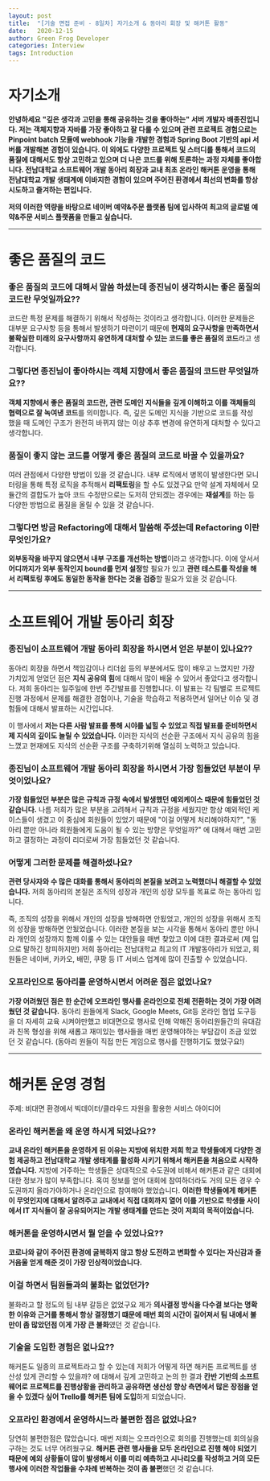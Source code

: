 ```yaml
---
layout: post
title:  "[기술 면접 준비 - 8일차] 자기소개 & 동아리 회장 및 해커톤 활동"
date:   2020-12-15
author: Green Frog Developer
categories: Interview
tags: Introduction
---
```


# 자기소개

**안녕하세요 "깊은 생각과 고민을 통해 공유하는 것을 좋아하는" 서버 개발자 배종진입니다. 저는 객체지향과 자바를 가장 좋아하고 잘 다룰 수 있으며 관련 프로젝트 경험으로는 Pinpoint batch 모듈에 webhook 기능을 개발한 경험과 Spring Boot 기반의 api 서버를 개발해본 경험이 있습니다. 이 외에도 다양한 프로젝트 및 스터디를 통해서 코드의 품질에 대해서도 항상 고민하고 있으며 더 나은 코드를 위해 토론하는 과정 자체를 좋아합니다. 전남대학교 소프트웨어 개발 동아리 회장과 교내 최초 온라인 해커톤 운영을 통해 전남대학교 개발 생태계에 이바지한 경험이 있으며 주어진 환경에서 최선의 변화를 항상 시도하고 즐겨하는 편입니다.**

**저의 이러한 역량을 바탕으로 네이버 예약&주문 플랫폼 팀에 입사하여 최고의 글로벌 예약&주문 서비스 플랫폼을 만들고 싶습니다.**

---

# 좋은 품질의 코드

### 좋은 품질의 코드에 대해서 말씀 하셨는데 종진님이 생각하시는 좋은 품질의 코드란 무엇일까요??

코드란 특정 문제를 해결하기 위해서 작성하는 것이라고 생각합니다. 이러한 문제들은 대부분 요구사항 등을 통해서 발생하기 마련이기 때문에 **현재의 요구사항을 만족하면서 불확실한 미래의 요구사항까지 유연하게 대처할 수 있는 코드를 좋은 품질의 코드**라고 생각합니다.

### 그렇다면 종진님이 좋아하시는 객체 지향에서 좋은 품질의 코드란 무엇일까요??

**객체 지향에서 좋은 품질의 코드란, 관련 도메인 지식들을 깊게 이해하고 이를 객체들의 협력으로 잘 녹여낸 코드**를 의미합니다. 즉, 깊은 도메인 지식을 기반으로 코드를 작성 했을 때 도메인 구조가 완전히 바뀌지 않는 이상 추후 변경에 유연하게 대처할 수 있다고 생각합니다.

### 품질이 좋지 않는 코드를 어떻게 좋은 품질의 코드로 바꿀 수 있을까요?

여러 관점에서 다양한 방법이 있을 것 같습니다. 내부 로직에서 병목이 발생한다면 모니터링을 통해 특정 로직을 추적해서 **리팩토링**을 할 수도 있겠구요 만약 설계 자체에서 모듈간의 결합도가 높아 코드 수정만으로는 도저히 안되겠는 경우에는 **재설계**를 하는 등 다양한 방법으로 품질을 올릴 수 있을 것 같습니다.

### 그렇다면 방금 Refactoring에 대해서 말씀해 주셨는데 Refactoring 이란 무엇인가요?

**외부동작을 바꾸지 않으면서 내부 구조를 개선하는 방법**이라고 생각합니다. 이에 앞서서 **어디까지가 외부 동작인지 bound를 먼저 설정**할 필요가 있고 **관련 테스트를 작성을 해서 리팩토링 후에도 동일한 동작을 한다는 것을 검증**할 필요가 있을 것 같습니다.

---

# 소프트웨어 개발 동아리 회장

### 종진님이 소프트웨어 개발 동아리 회장을 하시면서 얻은 부분이 있나요??

동아리 회장을 하면서 책임감이나 리더쉽 등의 부분에서도 많이 배우고 느꼈지만 가장 가치있게 얻었던 점은 **지식 공유의 힘**에 대해서 많이 배울 수 있어서 좋았다고 생각합니다. 저희 동아리는 일주일에 한번 주간발표를 진행합니다. 이 발표는 각 팀별로 프로젝트 진행 과정에서 문제를 해결한 경험이나, 기술을 학습하고 적용하면서 일어난 이슈 및 경험들에 대해서 발표하는 시간입니다.

이 행사에서 **저는 다른 사람 발표를 통해 시야를 넓힐 수 있었고 직접 발표를 준비하면서 제 지식의 깊이도 늘릴 수 있었습니다.** 이러한 지식의 선순환 구조에서 지식 공유의 힘을 느꼈고 현재에도 지식의 선순환 구조를 구축하기위해 열심히 노력하고 있습니다.

### 종진님이 소프트웨어 개발 동아리 회장을 하시면서 가장 힘들었던 부분이 무엇이었나요?

**가장 힘들었던 부분은 많은 규칙과 규정 속에서 발생했던 예외케이스 때문에 힘들었던 것 같습니다.** 나름 저희가 많은 부분을 고려해서 규칙과 규정을 세웠지만 항상 예외적인 케이스들이 생겼고 이 중심에 회원들이 있었기 때문에 "이걸 어떻게 처리해야하지?", "동아리 뿐만 아니라 회원들에게 도움이 될 수 있는 방향은 무엇일까?" 에 대해서 매번 고민하고 결정하는 과정이 리더로써 가장 힘들었던 것 같습니다.

### 어떻게 그러한 문제를 해결하셨나요?

**관련 당사자와 수 많은 대화를 통해서 동아리의 본질을 보려고 노력했더니 해결할 수 있었습니다.** 저희 동아리의 본질은 조직의 성장과 개인의 성장 모두를 목표로 하는 동아리 입니다.

즉, 조직의 성장을 위해서 개인의 성장을 방해하면 안됬었고, 개인의 성장을 위해서 조직의 성장을 방해하면 안됬었습니다. 이러한 본질을 보는 시각을 통해서 동아리 뿐만 아니라 개인의 성장까지 함께 이룰 수 있는 대안들을 매번 찾았고 이에 대한 결과로써 (제 입으로 말하긴 창피하지만) 저희 동아리는 전남대학교 최고의 IT 개발동아리가 되었고, 회원들은 네이버, 카카오, 배민, 쿠팡 등 IT 서비스 업계에 많이 진출할 수 있었습니다.

### 오프라인으로 동아리를 운영하시면서 어려운 점은 없었나요?

**가장 어려웠던 점은 한 순간에 오프라인 행사를 온라인으로 전체 전환하는 것이 가장 어려웠던 것 같습니다.** 동아리 원들에게 Slack, Google Meets, Git등 온라인 협업 도구등을 더 자세히 교육 시켜야만했고 비대면으로 행사로 인해 약해진 동아리원들간의 유대감과 친목 형성을 위해 새롭고 재미있는 행사들을 매번 운영해야하는 부담감이 조금 있었던 것 같습니다. (동아리 원들이 직접 만든 게임으로 행사를 진행하기도 했었구요!)

---

# 해커톤 운영 경험

주제: 비대면 환경에서 빅데이터/클라우드 자원을 활용한 서비스 아이디어

### 온라인 해커톤을 왜 운영 하시게 되었나요??

**교내 온라인 해커톤을 운영하게 된 이유는 지방에 위치한 저희 학교 학생들에게 다양한 경험 제공하고 전남대학교 개발 생태계를 활성화 시키기 위해서 해커톤을 처음으로 시작하였습니다.** 지방에 거주하는 학생들은 상대적으로 수도권에 비해서 해커톤과 같은 대회에 대한 정보가 많이 부족합니다. 혹여 정보를 얻어 대회에 참여하더라도 거의 모든 경우 수도권까지 올라가야하거나 온라인으로 참여해야 했었습니다. **이러한 학생들에게 해커톤이 무엇인지에 대해서 알려주고 교내에서 직접 대회까지 열어 이를 기반으로 학생들 사이에서 IT 지식들이 잘 공유되어지는 개발 생태계를 만드는 것이 저희의 목적이었습니다.**

### 해커톤을 운영하시면서 뭘 얻을 수 있었나요??

**코로나와 같이 주어진 환경에 굴복하지 않고 항상 도전하고 변화할 수 있다는 자신감과 즐거음울 얻게 해준 것이 가장 인상적이었습니다.**

### 이걸 하면서 팀원들과의 불화는 없었던가?

불화라고 할 정도의 팀 내부 갈등은 없었구요 제가 **의사결정 방식을 다수결 보다는 명확한 이유와 근거를 통해서 항상 결정했기 떄문에 매번 회의 시간이 길어져서 팀 내에서 불만이 좀 많았던점 이게 가장 큰 불화**였던 것 같습니다.

### 기술을 도입한 경험은 없나요??

해커톤도 일종의 프로젝트라고 할 수 있는데 저희가 어떻게 하면 해커톤 프로젝트를 생산성 있게 관리할 수 있을까? 에 대해서 깊게 고민하고 논의 한 결과 **칸반 기반의 소프트웨어로 프로젝트를 진행상황을 관리하고 공유하면 생산성 향상 측면에서 많은 장점을 얻을 수 있겠다 싶어 Trello를 해커톤 팀에 도입**하게 되었습니다. 

### 오프라인 환경에서 운영하시느라 불편한 점은 없었나요?

당연히 불편한점은 많았습니다. 매번 저희는 오프라인으로 회의를 진행했는데 회의실을 구하는 것도 너무 어려웠구요. **해커톤 관련 행사들을 모두 온라인으로 진행 해야 되었기 때문에 예외 상황들이 많이 발생해서 이를 미리 예측하고 시나리오를 작성하고 거의 모든 행사에 이러한 작업들을 수차례 반복하는 것이 좀 불편**했던 것 같습니다.
